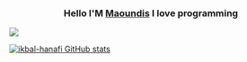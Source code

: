 
<h3 align="center">Hello I'M <a href="https://maoundis.com">Maoundis</a> I love programming</h3>


[![](https://github-readme-stats.vercel.app/api/top-langs/?username=scp1337&theme=dark&layout=compact)](https://github.com/scp1337)

[![ikbal-hanafi GitHub stats](https://github-readme-stats.vercel.app/api?username=scp1337&theme=dark&show_icons=true)](https://github.com/scp1337)
